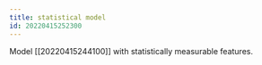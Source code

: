 ```yaml
---
title: statistical model
id: 20220415252300
---
```


Model [[20220415244100]] with statistically measurable features.
